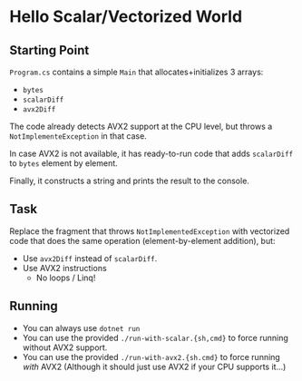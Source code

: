 # Hello Scalar/Vectorized World

## Starting Point

`Program.cs` contains a simple `Main` that allocates+initializes 3 arrays:

- `bytes`
- `scalarDiff`
- `avx2Diff`

The code already detects AVX2 support at the CPU level, but throws a `NotImplementeException` in that case.

In case AVX2 is not available, it has ready-to-run code that adds `scalarDiff` to `bytes` element by element.

Finally, it constructs a string and prints the result to the console.

## Task

Replace the fragment that throws `NotImplementedException` with vectorized code
that does the same operation (element-by-element addition), but:
- Use `avx2Diff` instead of `scalarDiff`.
- Use AVX2 instructions
  - No loops / Linq!

## Running

- You can always use `dotnet run`
- You can use the provided `./run-with-scalar.{sh,cmd}` to force running without AVX2 support.
- You can use the provided `./run-with-avx2.{sh.cmd}` to force running *with* AVX2 (Although it should just use AVX2 if your CPU supports it...)
